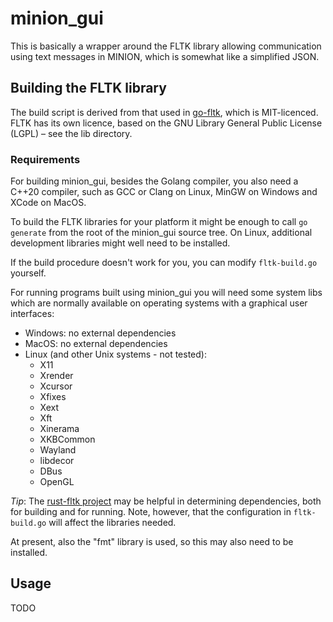 # minion_gui

This is basically a wrapper around the FLTK library allowing communication using text messages in MINION, which is somewhat like a simplified JSON.

## Building the FLTK library

The build script is derived from that used in [go-fltk](https://pkg.go.dev/github.com/pwiecz/go-fltk), which is MIT-licenced. FLTK has its own licence, based on the GNU Library General Public License (LGPL) – see the lib directory.

### Requirements

For building minion_gui, besides the Golang compiler, you also need a C++20 compiler, such as GCC or Clang on Linux, MinGW on Windows and XCode on MacOS.

To build the FLTK libraries for your platform it might be enough to call `go generate` from the root of the minion_gui source tree. On Linux, additional development libraries might well need to be installed.

If the build procedure doesn't work for you, you can modify `fltk-build.go` yourself.

For running programs built using minion_gui you will need some system libs which are normally available on operating systems with a graphical user interfaces:

- Windows: no external dependencies
- MacOS: no external dependencies
- Linux (and other Unix systems - not tested):
    - X11
    - Xrender
    - Xcursor
    - Xfixes
    - Xext
    - Xft
    - Xinerama
    - XKBCommon
    - Wayland
    - libdecor
    - DBus
    - OpenGL

*Tip*: The [rust-fltk project](https://github.com/fltk-rs/fltk-rs) may be helpful in determining dependencies, both for building and for running. Note, however, that the configuration in `fltk-build.go` will affect the libraries needed.

At present, also the "fmt" library is used, so this may also need to be installed.

## Usage

TODO
